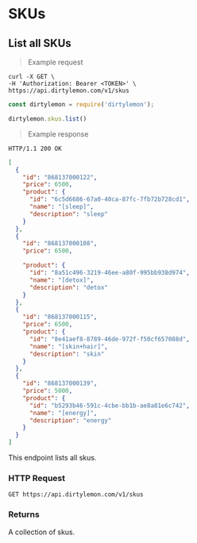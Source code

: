 # SKUs

## List all SKUs

> Example request

```shell
curl -X GET \
-H 'Authorization: Bearer <TOKEN>' \
https://api.dirtylemon.com/v1/skus
```

```javascript
const dirtylemon = require('dirtylemon');

dirtylemon.skus.list()
```

> Example response

```http
HTTP/1.1 200 OK
```

```json
[
  {
    "id": "868137000122",
    "price": 6500,
    "product": {
      "id": "6c5d6686-67a0-40ca-87fc-7fb72b728cd1",
      "name": "[sleep]",
      "description": "sleep"
    }
  },
  {
    "id": "868137000108",
    "price": 6500,

    "product": {
      "id": "8a51c496-3219-46ee-a80f-995bb938d974",
      "name": "[detox]",
      "description": "detox"
    }
  },
  {
    "id": "868137000115",
    "price": 6500,
    "product": {
      "id": "8e41aef8-8789-46de-972f-f50cf657088d",
      "name": "[skin+hair]",
      "description": "skin"
    }
  },
  {
    "id": "868137000139",
    "price": 5000,
    "product": {
      "id": "b5293b46-591c-4cbe-bb1b-ae8a81e6c742",
      "name": "[energy]",
      "description": "energy"
    }
  }
]
```

This endpoint lists all skus.

### HTTP Request

`GET https://api.dirtylemon.com/v1/skus`

### Returns

A collection of skus.
